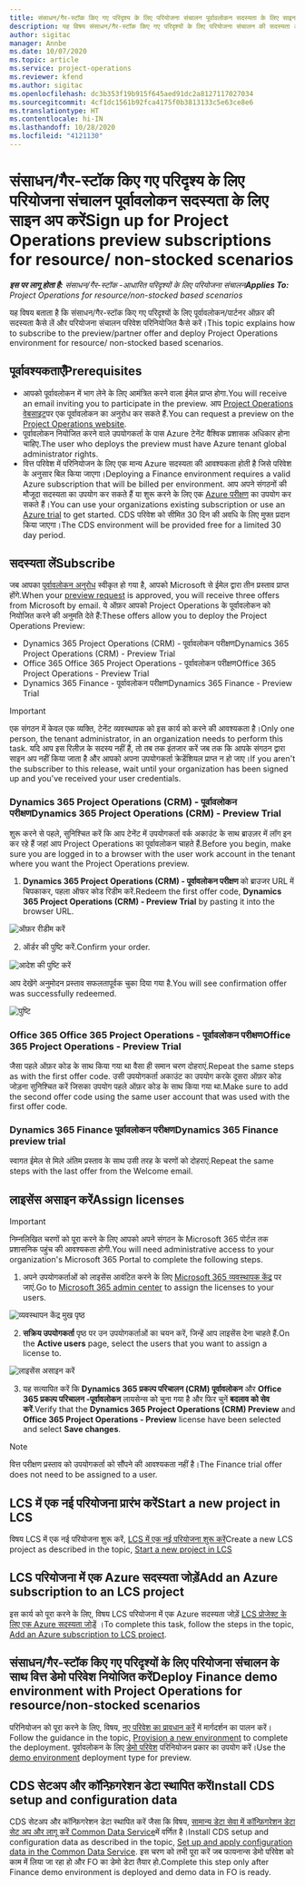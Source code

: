 ```yaml
---
title: संसाधन/गैर-स्टॉक किए गए परिदृश्य के लिए परियोजना संचालन पूर्वावलोकन सदस्यता के लिए साइन अप करें
description: यह विषय संसाधन/गैर-स्टॉक किए गए परिदृश्यों के लिए परियोजना संचालन की सदस्यता और परिनियोजित कैसे करना है, की जानकारी देता है।
author: sigitac
manager: Annbe
ms.date: 10/07/2020
ms.topic: article
ms.service: project-operations
ms.reviewer: kfend
ms.author: sigitac
ms.openlocfilehash: dc3b353f19b915f645aed91dc2a8127117027034
ms.sourcegitcommit: 4cf1dc1561b92fca4175f0b3813133c5e63ce8e6
ms.translationtype: HT
ms.contentlocale: hi-IN
ms.lasthandoff: 10/28/2020
ms.locfileid: "4121130"
---
```

# <a name="sign-up-for-project-operations-preview-subscriptions-for-resource-non-stocked-scenarios"></a><span data-ttu-id="bd52c-103">संसाधन/गैर-स्टॉक किए गए परिदृश्य के लिए परियोजना संचालन पूर्वावलोकन सदस्यता के लिए साइन अप करें</span><span class="sxs-lookup"><span data-stu-id="bd52c-103">Sign up for Project Operations preview subscriptions for resource/ non-stocked scenarios</span></span>

<span data-ttu-id="bd52c-104">_**इस पर लागू होता है:** संसाधन/गैर-स्टॉक -आधारित परिदृश्यों के लिए परियोजना संचालन_</span><span class="sxs-lookup"><span data-stu-id="bd52c-104">_**Applies To:** Project Operations for resource/non-stocked based scenarios_</span></span>

<span data-ttu-id="bd52c-105">यह विषय बताता है कि संसाधन/गैर-स्टॉक किए गए परिदृश्यों के लिए पूर्वावलोकन/पार्टनर ऑफ़र की सदस्यता कैसे लें और परियोजना संचालन परिवेश परिनियोजित कैसे करें।</span><span class="sxs-lookup"><span data-stu-id="bd52c-105">This topic explains how to subscribe to the preview/partner offer and deploy Project Operations environment for resource/ non-stocked based scenarios.</span></span>

## <a name="prerequisites"></a><span data-ttu-id="bd52c-106">पूर्वावश्यकताएँ</span><span class="sxs-lookup"><span data-stu-id="bd52c-106">Prerequisites</span></span>

- <span data-ttu-id="bd52c-107">आपको पूर्वावलोकन में भाग लेने के लिए आमंत्रित करने वाला ईमेल प्राप्त होगा.</span><span class="sxs-lookup"><span data-stu-id="bd52c-107">You will receive an email inviting you to participate in the preview.</span></span> <span data-ttu-id="bd52c-108">आप [Project Operations वेबसाइट](https://dynamics.microsoft.com/en-us/project-operations/overview/)पर एक पूर्वावलोकन का अनुरोध कर सकते हैं.</span><span class="sxs-lookup"><span data-stu-id="bd52c-108">You can request a preview on the [Project Operations website](https://dynamics.microsoft.com/en-us/project-operations/overview/).</span></span>
- <span data-ttu-id="bd52c-109">पूर्वावलोकन नियोजित करने वाले उपयोगकर्ता के पास Azure टेनेंट वैश्विक प्रशासक अधिकार होना चाहिए.</span><span class="sxs-lookup"><span data-stu-id="bd52c-109">The user who deploys the preview must have Azure tenant global administrator rights.</span></span>
- <span data-ttu-id="bd52c-110">वित्त परिवेश में परिनियोजन के लिए एक मान्य Azure सदस्यता की आवश्यकता होती है जिसे परिवेश के अनुसार बिल किया जाएगा।</span><span class="sxs-lookup"><span data-stu-id="bd52c-110">Deploying a Finance environment requires a valid Azure subscription that will be billed per environment.</span></span> <span data-ttu-id="bd52c-111">आप अपने संगठनों की मौजूदा सदस्यता का उपयोग कर सकते हैं या शुरू करने के लिए एक [Azure परीक्षण](https://azure.microsoft.com/en-us/free/) का उपयोग कर सकते हैं।</span><span class="sxs-lookup"><span data-stu-id="bd52c-111">You can use your organizations existing subscription or use an [Azure trial](https://azure.microsoft.com/en-us/free/) to get started.</span></span> <span data-ttu-id="bd52c-112">CDS परिवेश को सीमित 30 दिन की अवधि के लिए मुफ्त प्रदान किया जाएगा।</span><span class="sxs-lookup"><span data-stu-id="bd52c-112">The CDS environment will be provided free for a limited 30 day period.</span></span>

## <a name="subscribe"></a><span data-ttu-id="bd52c-113">सदस्यता लें</span><span class="sxs-lookup"><span data-stu-id="bd52c-113">Subscribe</span></span>

<span data-ttu-id="bd52c-114">जब आपका [पूर्वावलोकन अनुरोध](https://forms.office.com/FormsPro/Pages/ResponsePage.aspx?id=v4j5cvGGr0GRqy180BHbR56j8lZs0FdAvwT75_WNFyxUMkRDV1NYQU5TNjE2VjhKOVBUNVg2R0s1NC4u) स्वीकृत हो गया है, आपको Microsoft से ईमेल द्वारा तीन प्रस्ताव प्राप्त होंगे.</span><span class="sxs-lookup"><span data-stu-id="bd52c-114">When your [preview request](https://forms.office.com/FormsPro/Pages/ResponsePage.aspx?id=v4j5cvGGr0GRqy180BHbR56j8lZs0FdAvwT75_WNFyxUMkRDV1NYQU5TNjE2VjhKOVBUNVg2R0s1NC4u) is approved, you will receive three offers from Microsoft by email.</span></span> <span data-ttu-id="bd52c-115">ये ऑफ़र आपको Project Operations के पूर्वावलोकन को नियोजित करने की अनुमति देते हैं:</span><span class="sxs-lookup"><span data-stu-id="bd52c-115">These offers allow you to deploy the Project Operations Preview:</span></span>

- <span data-ttu-id="bd52c-116">Dynamics 365 Project Operations (CRM) - पूर्वावलोकन परीक्षण</span><span class="sxs-lookup"><span data-stu-id="bd52c-116">Dynamics 365 Project Operations (CRM) - Preview Trial</span></span>
- <span data-ttu-id="bd52c-117">Office 365 Office 365 Project Operations - पूर्वावलोकन परीक्षण</span><span class="sxs-lookup"><span data-stu-id="bd52c-117">Office 365 Project Operations - Preview Trial</span></span>
- <span data-ttu-id="bd52c-118">Dynamics 365 Finance - पूर्वावलोकन परीक्षण</span><span class="sxs-lookup"><span data-stu-id="bd52c-118">Dynamics 365 Finance - Preview Trial</span></span>

> [!IMPORTANT]
> <span data-ttu-id="bd52c-119">एक संगठन में केवल एक व्यक्ति, टेनेंट व्यवस्थापक को इस कार्य को करने की आवश्यकता है।</span><span class="sxs-lookup"><span data-stu-id="bd52c-119">Only one person, the tenant administrator, in an organization needs to perform this task.</span></span> <span data-ttu-id="bd52c-120">यदि आप इस रिलीज़ के सदस्य नहीं हैं, तो तब तक इंतजार करें जब तक कि आपके संगठन द्वारा साइन अप नहीं किया जाता है और आपको अपना उपयोगकर्ता क्रेडेंशियल प्राप्त न हो जाए।</span><span class="sxs-lookup"><span data-stu-id="bd52c-120">If you aren't the subscriber to this release, wait until your organization has been signed up and you've received your user credentials.</span></span>

### <a name="dynamics-365-project-operations-crm---preview-trial"></a><span data-ttu-id="bd52c-121">Dynamics 365 Project Operations (CRM) - पूर्वावलोकन परीक्षण</span><span class="sxs-lookup"><span data-stu-id="bd52c-121">Dynamics 365 Project Operations (CRM) - Preview Trial</span></span> 

<span data-ttu-id="bd52c-122">शुरू करने से पहले, सुनिश्चित करें कि आप टेनेंट में उपयोगकर्ता वर्क अकाउंट के साथ ब्राउज़र में लॉग इन कर रहे हैं जहां आप Project Operations का पूर्वावलोकन चाहते हैं.</span><span class="sxs-lookup"><span data-stu-id="bd52c-122">Before you begin, make sure you are logged in to a browser with the user work account in the tenant where you want the Project Operations preview.</span></span>

1. <span data-ttu-id="bd52c-123">**Dynamics 365 Project Operations (CRM) - पूर्वावलोकन परीक्षण** को ब्राउजर URL में चिपकाकर, पहला ऑफर कोड रिडीम करें.</span><span class="sxs-lookup"><span data-stu-id="bd52c-123">Redeem the first offer code, **Dynamics 365 Project Operations (CRM) - Preview Trial** by pasting it into the browser URL.</span></span>

![ऑफ़र रीडीम करें](./media/16RedeemFirstOfferNew.png)

2. <span data-ttu-id="bd52c-125">ऑर्डर की पुष्टि करें.</span><span class="sxs-lookup"><span data-stu-id="bd52c-125">Confirm your order.</span></span>

![आदेश की पुष्टि करें](./media/17ConfirmOrderNew.png)

<span data-ttu-id="bd52c-127">आप देखेंगे अनुमोदन प्रस्ताव सफलतापूर्वक चुका दिया गया है.</span><span class="sxs-lookup"><span data-stu-id="bd52c-127">You will see confirmation offer was successfully redeemed.</span></span>

![पुष्टि](./media/18OrderConfirmationNew.png)

### <a name="office-365-project-operations---preview-trial"></a><span data-ttu-id="bd52c-129">Office 365 Office 365 Project Operations - पूर्वावलोकन परीक्षण</span><span class="sxs-lookup"><span data-stu-id="bd52c-129">Office 365 Project Operations - Preview Trial</span></span>

<span data-ttu-id="bd52c-130">जैसा पहले ऑफ़र कोड के साथ किया गया था वैसा ही समान चरण दोहराएं.</span><span class="sxs-lookup"><span data-stu-id="bd52c-130">Repeat the same steps as with the first offer code.</span></span> <span data-ttu-id="bd52c-131">उसी उपयोगकर्ता अकाउंट का उपयोग करके दूसरा ऑफ़र कोड जोड़ना सुनिश्चित करें जिसका उपयोग पहले ऑफ़र कोड के साथ किया गया था.</span><span class="sxs-lookup"><span data-stu-id="bd52c-131">Make sure to add the second offer code using the same user account that was used with the first offer code.</span></span>

### <a name="dynamics-365-finance-preview-trial"></a><span data-ttu-id="bd52c-132">Dynamics 365 Finance पूर्वावलोकन परीक्षण</span><span class="sxs-lookup"><span data-stu-id="bd52c-132">Dynamics 365 Finance preview trial</span></span>

<span data-ttu-id="bd52c-133">स्वागत ईमेल से मिले अंतिम प्रस्ताव के साथ उसी तरह के चरणों को दोहराएं.</span><span class="sxs-lookup"><span data-stu-id="bd52c-133">Repeat the same steps with the last offer from the Welcome email.</span></span>

## <a name="assign-licenses"></a><span data-ttu-id="bd52c-134">लाइसेंस असाइन करें</span><span class="sxs-lookup"><span data-stu-id="bd52c-134">Assign licenses</span></span>

> [!IMPORTANT]
> <span data-ttu-id="bd52c-135">निम्नलिखित चरणों को पूरा करने के लिए आपको अपने संगठन के Microsoft 365 पोर्टल तक प्रशासनिक पहुंच की आवश्यकता होगी.</span><span class="sxs-lookup"><span data-stu-id="bd52c-135">You will need administrative access to your organization's Microsoft 365 Portal to complete the following steps.</span></span>

1. <span data-ttu-id="bd52c-136">अपने उपयोगकर्ताओं को लाइसेंस आवंटित करने के लिए [Microsoft 365 व्यवस्थापक केंद्र](https://portal.office.com/) पर जाएं.</span><span class="sxs-lookup"><span data-stu-id="bd52c-136">Go to [Microsoft 365 admin center](https://portal.office.com/) to assign the licenses to your users.</span></span>

![व्यवस्थापन केंद्र मुख पृष्ठ](./media/14AdminPortal.png)

2. <span data-ttu-id="bd52c-138">**सक्रिय उपयोगकर्ता** पृष्ठ पर उन उपयोगकर्ताओं का चयन करें, जिन्हें आप लाइसेंस देना चाहते हैं.</span><span class="sxs-lookup"><span data-stu-id="bd52c-138">On the **Active users** page, select the users that you want to assign a license to.</span></span>

![लाइसेंस असाइन करें](./media/15AssignLicenses.png)

3. <span data-ttu-id="bd52c-140">यह सत्यापित करें कि **Dynamics 365 प्रकल्प परिचालन (CRM) पूर्वावलोकन** और **Office 365 प्रकल्प परिचालन -पूर्वावलोकन** लायसेन्स को चुना गया है और फिर चुनें **बदलाव को सेव करें**.</span><span class="sxs-lookup"><span data-stu-id="bd52c-140">Verify that the **Dynamics 365 Project Operations (CRM) Preview** and **Office 365 Project Operations - Preview** license have been selected and select **Save changes**.</span></span>

> [!NOTE]
> <span data-ttu-id="bd52c-141">वित्त परीक्षण प्रस्ताव को उपयोगकर्ता को सौंपने की आवश्यकता नहीं है।</span><span class="sxs-lookup"><span data-stu-id="bd52c-141">The Finance trial offer does not need to be assigned to a user.</span></span>

## <a name="start-a-new-project-in-lcs"></a><span data-ttu-id="bd52c-142">LCS में एक नई परियोजना प्रारंभ करें</span><span class="sxs-lookup"><span data-stu-id="bd52c-142">Start a new project in LCS</span></span>

<span data-ttu-id="bd52c-143">विषय LCS में एक नई परियोजना शुरू करें, [LCS में एक नई परियोजना शुरू करें](create-lcs-project.md)</span><span class="sxs-lookup"><span data-stu-id="bd52c-143">Create a new LCS project as described in the topic, [Start a new project in LCS](create-lcs-project.md)</span></span>

## <a name="add-an-azure-subscription-to-an-lcs-project"></a><span data-ttu-id="bd52c-144">LCS परियोजना में एक Azure सदस्यता जोड़ें</span><span class="sxs-lookup"><span data-stu-id="bd52c-144">Add an Azure subscription to an LCS project</span></span>

<span data-ttu-id="bd52c-145">इस कार्य को पूरा करने के लिए, विषय LCS परियोजना में एक Azure सदस्यता जोड़ें [LCS प्रोजेक्ट के लिए एक Azure सदस्यता जोड़ें](resource-add-azure-subscription-lcs-project.md) ।</span><span class="sxs-lookup"><span data-stu-id="bd52c-145">To complete this task, follow the steps in the topic, [Add an Azure subscription to LCS project](resource-add-azure-subscription-lcs-project.md).</span></span>

## <a name="deploy-finance-demo-environment-with-project-operations-for-resourcenon-stocked-scenarios"></a><span data-ttu-id="bd52c-146">संसाधन/गैर-स्टॉक किए गए परिदृश्यों के लिए परियोजना संचालन के साथ वित्त डेमो परिवेश नियोजित करें</span><span class="sxs-lookup"><span data-stu-id="bd52c-146">Deploy Finance demo environment with Project Operations for resource/non-stocked scenarios</span></span>

<span data-ttu-id="bd52c-147">परिनियोजन को पूरा करने के लिए, विषय, [नए परिवेश का प्रावधान करें](resource-provision-new-environment.md) में मार्गदर्शन का पालन करें।</span><span class="sxs-lookup"><span data-stu-id="bd52c-147">Follow the guidance in the topic, [Provision a new environment](resource-provision-new-environment.md) to complete the deployment.</span></span> <span data-ttu-id="bd52c-148">पूर्वावलोकन के लिए [डेमो परिवेश](https://docs.microsoft.com/dynamics365/fin-ops-core/dev-itpro/deployment/deploy-demo-environment) परिनियोजन प्रकार का उपयोग करें।</span><span class="sxs-lookup"><span data-stu-id="bd52c-148">Use the [demo environment](https://docs.microsoft.com/dynamics365/fin-ops-core/dev-itpro/deployment/deploy-demo-environment) deployment type for preview.</span></span> 

## <a name="install-cds-setup-and-configuration-data"></a><span data-ttu-id="bd52c-149">CDS सेटअप और कॉन्फ़िगरेशन डेटा स्थापित करें</span><span class="sxs-lookup"><span data-stu-id="bd52c-149">Install CDS setup and configuration data</span></span>

<span data-ttu-id="bd52c-150">CDS सेटअप और कॉन्फ़िगरेशन डेटा स्थापित करें जैसा कि विषय, [सामान्य डेटा सेवा में कॉन्फ़िगरेशन डेटा सेट अप और लागू करें Common Data Service](resource-apply-pro-setup-config-data.md)में वर्णित है।</span><span class="sxs-lookup"><span data-stu-id="bd52c-150">Install CDS setup and configuration data as described in the topic, [Set up and apply configuration data in the Common Data Service](resource-apply-pro-setup-config-data.md).</span></span>
<span data-ttu-id="bd52c-151">इस चरण को तभी पूरा करें जब फायनान्स डेमो परिवेश को काम में लिया जा रहा हो और FO का डेमो डेटा तैयार हो.</span><span class="sxs-lookup"><span data-stu-id="bd52c-151">Complete this step only after Finance demo environment is deployed and demo data in FO is ready.</span></span>
